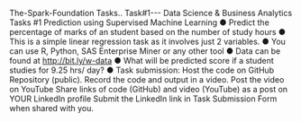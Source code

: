 The-Spark-Foundation Tasks..
Task#1---
Data Science & Business Analytics Tasks
#1 Prediction using Supervised Machine Learning
● Predict the percentage of marks of an student based on the number of study hours
● This is a simple linear regression task as it involves just 2 variables.
● You can use R, Python, SAS Enterprise Miner or any other tool
● Data can be found at http://bit.ly/w-data
● What will be predicted score if a student studies for 9.25 hrs/ day?
● Task submission:
Host the code on GitHub Repository (public). Record the code and output in a video. Post the video on YouTube
Share links of code (GitHub) and video (YouTube) as a post on YOUR LinkedIn profile
Submit the LinkedIn link in Task Submission Form when shared with you.
